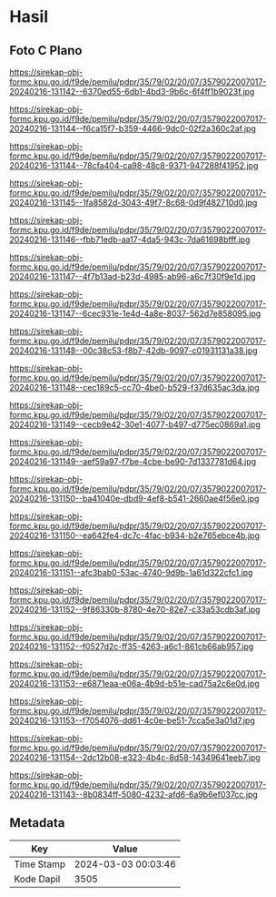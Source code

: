 # Hasil

## Foto C Plano

https://sirekap-obj-formc.kpu.go.id/f9de/pemilu/pdpr/35/79/02/20/07/3579022007017-20240216-131142--6370ed55-6db1-4bd3-9b6c-6f4ff1b9023f.jpg

https://sirekap-obj-formc.kpu.go.id/f9de/pemilu/pdpr/35/79/02/20/07/3579022007017-20240216-131144--f6ca15f7-b359-4466-9dc0-02f2a360c2af.jpg

https://sirekap-obj-formc.kpu.go.id/f9de/pemilu/pdpr/35/79/02/20/07/3579022007017-20240216-131144--78cfa404-ca98-48c8-9371-947288f41952.jpg

https://sirekap-obj-formc.kpu.go.id/f9de/pemilu/pdpr/35/79/02/20/07/3579022007017-20240216-131145--1fa8582d-3043-49f7-8c68-0d9f482710d0.jpg

https://sirekap-obj-formc.kpu.go.id/f9de/pemilu/pdpr/35/79/02/20/07/3579022007017-20240216-131146--fbb71edb-aa17-4da5-943c-7da61698bfff.jpg

https://sirekap-obj-formc.kpu.go.id/f9de/pemilu/pdpr/35/79/02/20/07/3579022007017-20240216-131147--4f7b13ad-b23d-4985-ab96-a6c7f30f9e1d.jpg

https://sirekap-obj-formc.kpu.go.id/f9de/pemilu/pdpr/35/79/02/20/07/3579022007017-20240216-131147--6cec931e-1e4d-4a8e-8037-562d7e858095.jpg

https://sirekap-obj-formc.kpu.go.id/f9de/pemilu/pdpr/35/79/02/20/07/3579022007017-20240216-131148--00c38c53-f8b7-42db-9097-c01931131a38.jpg

https://sirekap-obj-formc.kpu.go.id/f9de/pemilu/pdpr/35/79/02/20/07/3579022007017-20240216-131148--cec189c5-cc70-4be0-b529-f37d635ac3da.jpg

https://sirekap-obj-formc.kpu.go.id/f9de/pemilu/pdpr/35/79/02/20/07/3579022007017-20240216-131149--cecb9e42-30e1-4077-b497-d775ec0869a1.jpg

https://sirekap-obj-formc.kpu.go.id/f9de/pemilu/pdpr/35/79/02/20/07/3579022007017-20240216-131149--aef59a97-f7be-4cbe-be90-7d1337781d64.jpg

https://sirekap-obj-formc.kpu.go.id/f9de/pemilu/pdpr/35/79/02/20/07/3579022007017-20240216-131150--ba41040e-dbd9-4ef8-b541-2660ae4f56e0.jpg

https://sirekap-obj-formc.kpu.go.id/f9de/pemilu/pdpr/35/79/02/20/07/3579022007017-20240216-131150--ea642fe4-dc7c-4fac-b934-b2e765ebce4b.jpg

https://sirekap-obj-formc.kpu.go.id/f9de/pemilu/pdpr/35/79/02/20/07/3579022007017-20240216-131151--afc3bab0-53ac-4740-9d9b-1a61d322cfc1.jpg

https://sirekap-obj-formc.kpu.go.id/f9de/pemilu/pdpr/35/79/02/20/07/3579022007017-20240216-131152--9f86330b-8780-4e70-82e7-c33a53cdb3af.jpg

https://sirekap-obj-formc.kpu.go.id/f9de/pemilu/pdpr/35/79/02/20/07/3579022007017-20240216-131152--f0527d2c-ff35-4263-a6c1-861cb66ab957.jpg

https://sirekap-obj-formc.kpu.go.id/f9de/pemilu/pdpr/35/79/02/20/07/3579022007017-20240216-131153--e6871eaa-e06a-4b9d-b51e-cad75a2c6e0d.jpg

https://sirekap-obj-formc.kpu.go.id/f9de/pemilu/pdpr/35/79/02/20/07/3579022007017-20240216-131153--f7054076-dd61-4c0e-be51-7cca5e3a01d7.jpg

https://sirekap-obj-formc.kpu.go.id/f9de/pemilu/pdpr/35/79/02/20/07/3579022007017-20240216-131154--2dc12b08-e323-4b4c-8d58-14349641eeb7.jpg

https://sirekap-obj-formc.kpu.go.id/f9de/pemilu/pdpr/35/79/02/20/07/3579022007017-20240216-131143--8b0834ff-5080-4232-afd6-6a9b6ef037cc.jpg


## Metadata

| Key        | Value               |
| ---------- | ------------------- |
| Time Stamp | 2024-03-03 00:03:46 |
| Kode Dapil | 3505                |



